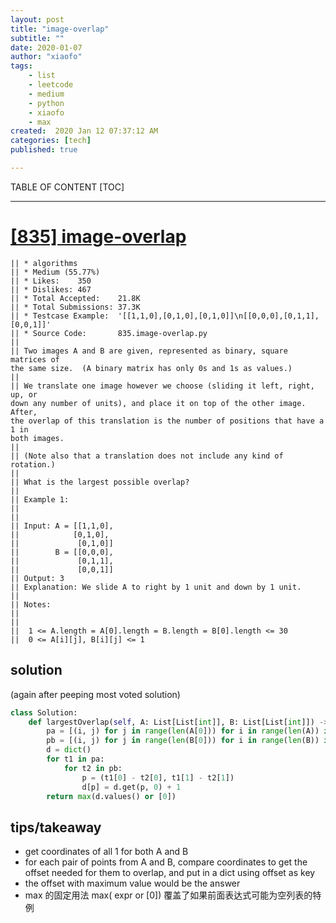 ```yaml
---
layout: post
title: "image-overlap"
subtitle: ""
date: 2020-01-07
author: "xiaofo"
tags: 
    - list
    - leetcode
    - medium
    - python
    - xiaofo
    - max
created:  2020 Jan 12 07:37:12 AM
categories: [tech]
published: true

---
```


TABLE OF CONTENT
[TOC]

- - -

# [[835] image-overlap](https://leetcode.com/problems/image-overlap/)

    || * algorithms
    || * Medium (55.77%)
    || * Likes:    350
    || * Dislikes: 467
    || * Total Accepted:    21.8K
    || * Total Submissions: 37.3K
    || * Testcase Example:  '[[1,1,0],[0,1,0],[0,1,0]]\n[[0,0,0],[0,1,1],[0,0,1]]'
    || * Source Code:       835.image-overlap.py
    || 
    || Two images A and B are given, represented as binary, square matrices of
    the same size.  (A binary matrix has only 0s and 1s as values.)
    || 
    || We translate one image however we choose (sliding it left, right, up, or
    down any number of units), and place it on top of the other image.  After,
    the overlap of this translation is the number of positions that have a 1 in
    both images.
    || 
    || (Note also that a translation does not include any kind of rotation.)
    || 
    || What is the largest possible overlap?
    || 
    || Example 1:
    || 
    || 
    || Input: A = [[1,1,0],
    || ⁠           [0,1,0],
    ||             [0,1,0]]
    ||        B = [[0,0,0],
    ||             [0,1,1],
    ||             [0,0,1]]
    || Output: 3
    || Explanation: We slide A to right by 1 unit and down by 1 unit.
    || 
    || Notes: 
    || 
    || 
    || 	1 <= A.length = A[0].length = B.length = B[0].length <= 30
    || 	0 <= A[i][j], B[i][j] <= 1

## solution 

(again after peeping most voted solution) 

```python
class Solution:
    def largestOverlap(self, A: List[List[int]], B: List[List[int]]) -> int:
        pa = [(i, j) for j in range(len(A[0])) for i in range(len(A)) if A[i][j]]
        pb = [(i, j) for j in range(len(B[0])) for i in range(len(B)) if B[i][j]]
        d = dict()
        for t1 in pa:
            for t2 in pb:
                p = (t1[0] - t2[0], t1[1] - t2[1])
                d[p] = d.get(p, 0) + 1
        return max(d.values() or [0]) 
```
## tips/takeaway 

- get coordinates of all 1 for both A and B
- for each pair of points from A and B, compare coordinates to get the offset
  needed for them to overlap, and put in a dict using offset as key
- the offset with maximum value would be the answer
- max 的固定用法 max( expr or [0])  覆盖了如果前面表达式可能为空列表的特例


